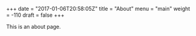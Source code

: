+++
date = "2017-01-06T20:58:05Z"
title = "About"
menu = "main"
weight = -110
draft = false
+++


This is an about page.
